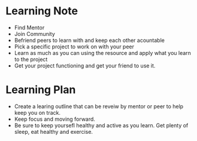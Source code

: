 # Learning Note

- Find Mentor
- Join Community
- Befriend peers to learn with and keep each other acountable
- Pick a specific project to work on with your peer
- Learn as much as you can using the resource and apply what you learn to the project
- Get your project functioning and get your friend to use it.

# Learning Plan

- Create a learing outline that can be reveiw by mentor or peer to help keep you on track.
- Keep focus and moving forward.
- Be sure to keep yoursefl healthy and active as you learn. Get plenty of sleep, eat healthy and exercise.

